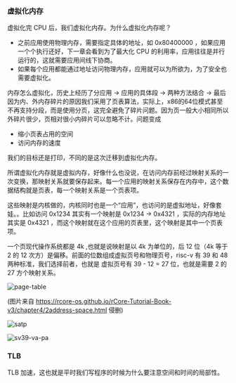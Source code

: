 ### 虚拟化内存

虚拟化完 CPU 后，我们虚拟化内存。为什么虚拟化内存呢？

- 之前应用使用物理内存，需要指定具体的地址，如 0x80400000 ，如果应用一个个执行还好，下一章会看到为了最大化 CPU 的利用率，应用往往是并行运行的，这就需要应用间线下协商。
- 如果每个应用都能通过地址访问物理内存，应用就可以为所欲为，为了安全也需要虚拟化。

内存怎么虚拟化，历史上经历了分应用 -> 应用的具体段 -> 两种方法结合 -> 最后因为内、外内存碎片的原因我们采用了页表算法，实际上，x86的64位模式甚至不再支持分段，而是使用分页，这完全避免了碎片问题。因为页一般大小相同所以外碎片很少，页相对很小内碎片可以忽略不计。问题变成

- 缩小页表占用的空间
- 访问内存的速度

我们的目标还是打印，不同的是这次迁移到虚拟化内存。

所谓虚拟化内存就是虚拟内存，好像什么也没说，在访问内存前经过映射关系的一次变换，那映射关系就要保存起来。每一个应用的映射关系保存在内存中，这个数据结构就是页表，每一个映射关系是一个页表项。

这些映射是内核做的，内核同时也是一个“应用”，也访问的是虚拟地址，好像套娃。。比如访问 0x1234 其实有一个映射是 0x1234 -> 0x4321 ，实际的内存地址其实是 0x4321 ，而这个映射就在这个应用的页表里，这个映射是其中一个页表项。

一个页现代操作系统都是 4k ,也就是说映射是以 4k 为单位的，后 12 位（4k 等于 2 的 12 次方）是偏移。前面的位数组成虚拟页号和物理页号，risc-v 有 39 和 48 两种标准，我们选择前者，也就是 虚拟页号有 39 - 12 = 27 位，也就是需要 2 的 27 方个映射关系。

![page-table](https://tva1.sinaimg.cn/large/008i3skNgy1gv0q8e7ab4j60us0hyjtz02.jpg)

(图片来自 https://rcore-os.github.io/rCore-Tutorial-Book-v3/chapter4/2address-space.html 侵删)

![satp](https://tva1.sinaimg.cn/large/008i3skNly1gv0rz604gyj60y305hwf402.jpg)



![sv39-va-pa](https://tva1.sinaimg.cn/large/008i3skNly1gv0s4n28w0j60sh084dgd02.jpg)



### TLB

TLB 加速，这也就是平时我们写程序的时候为什么要注意空间和时间的局部性。